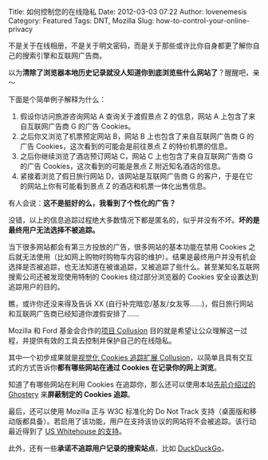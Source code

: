 Title: 如何控制您的在线隐私
Date: 2012-03-03 07:22
Author: lovenemesis
Category: Featured
Tags: DNT, Mozilla
Slug: how-to-control-your-online-privacy

不是关于在线相册，不是关于明文密码，而是关于那些或许比你自身都更了解你自己的搜索引擎和互联网广告商。

以为**清除了浏览器本地历史记录就没人知道你到底浏览些什么网站了**？醒醒吧，亲～

下面是个简单例子解释为什么：

1.  假设你访问旅游咨询网站 A 查询关于渡假景点 Z 的信息，网站 A
    上包含了来自互联网广告商 G 的广告 Cookies。
2.  之后你又浏览了机票预定网站 B，网站 B 上也包含了来自互联网广告商 G
    的广告 Cookies，这次看到的可能会是前往景点 Z 的特价机票的信息。
3.  之后你继续浏览了酒店预订网站 C，网站 C 上也包含了来自互联网广告商 G
    的广告 Cookies，这次看到的可能是景点 Z 附近知名酒店的信息。
4.  紧接着浏览了假日旅行网站 D，该网站是互联网广告商 G
    的客户，于是在它的网站上你有可能看到景点 Z
    的酒店和机票一体化出售信息。

有人会说：**这不是挺好的么，我看到了个性化的广告？**

没错，以上的信息追踪过程绝大多数情况下都是匿名的，似乎并没有不坏。**坏的是最终用户无法选择不被追踪。**

当下很多网站都会有第三方投放的广告，很多网站的基本功能在禁用 Cookies
之后就无法使用（比如网上购物时购物车内容的维护）。结果是最终用户并没有机会选择是否被追踪，也无法知道在被谁追踪，又被追踪了些什么。甚至某知名互联网搜索公司还被发现使用特制的
Cookies 绕过部分浏览器的 Cookies 安全设置达到追踪用户的目的。

瞧，或许你还没来得及告诉 XX
(自行补完暗恋/基友/女友等……)，假日旅行网站和互联网广告商已经知道你渡假安排了……

Mozilla 和 Ford 基金会合作的[项目
Collusion](https://www.mozilla.org/en-US/collusion/)
目的就是希望让公众理解这一过程，并提供有效的工具去控制并保护自己的在线隐私。

其中一个初步成果就是[视觉化 Cookies 追踪扩展
Collusion](https://addons.mozilla.org/en-US/firefox/addon/collusion/)，以简单且具有交互式的方式告诉你**都有哪些网站在通过
Cookies 在记录你的网上浏览**。

知道了有哪些网站在利用 Cookies 在追踪你，那么还可以使用本站[先前介绍过的
Ghostery](http://linuxtoy.org/archives/ghostery.html) 来**屏蔽制定的
Cookies 追踪**。

最后，还可以使用 Mozilla 正与 W3C 标准化的 Do Not Track
支持（桌面版和移动版都具备）。若启用了该功能，用户在支持该协议的网站将不会被追踪。该行动最近得到了
[US Whitehouse
的支持](http://www.h-online.com/security/news/item/Whitehouse-proposes-Consumer-Privacy-Bill-with-Do-Not-Track-1441881.html)。

此外，还有一些**承诺不追踪用户记录的搜索站点**，比如
[DuckDuckGo](http://duckduckgo.com/)。
